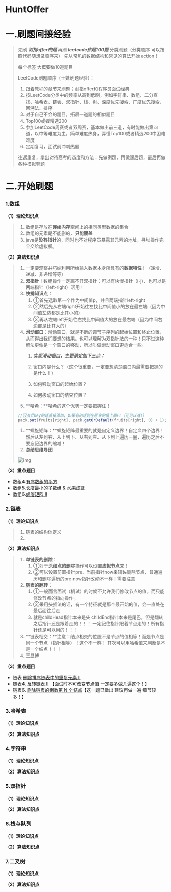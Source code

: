 # HuntOffer

# **一.刷题间接经验**

> 先刷  ***剑指offer的题***  再刷 ***leetcode热题100题***  分类刷题（分类顺序 可以按照代码随想录顺序来） 先从常见的数据结构和常见的算法开始 action！
>
> 每个标签 大概要做10道题目
>
> LeetCode刷题顺序（土妹刷题经验）：
>
> 1. 跟着教程的章节来刷题；剑指offer和程序员面试经典
> 2. 按LeetCode分类中的频率从高到低刷，例如字符串、数组、二分查找、哈希表、链表、双指针、栈、树、深度优先搜索、广度优先搜索、回溯法、排序
> 3. 对于自己不会的题目，拓展一道题的相似题目
> 4. Top100或者精选200
> 5. 参加LeetCode周赛或者双周赛，基本做出前三道，有时能做出第四道，以中等难度为主，简单难度热身，弄懂Top100或者精选200中困难难度
> 6. 定期复习，面试前冲刺热题
>
> 往返重复，拿出对待高考的态度和方法：先做例题，再做课后题，最后再做各种模拟套题

# **二.开始刷题**

### **1.数组**

**（1）理论知识点**

> 1. 数组是存放在**连续内存**空间上的相同类型数据的集合
> 2. 数组的元素是不能删的，**只能覆盖**
> 3. java是**没有指针**的，同时也不对程序员暴露其元素的地址，寻址操作完全交给虚拟机。

**（2）算法知识点**

> 1. 一定要观察并巧妙利用所给输入数据本身所具有的**数据特性**！（递增、递减、非递增等等）
> 2. **双指针**！数组操作一定离不开双指针：可以有快慢指针（i-j）、也可以是两端指针（left-right）活用！
> 3. **快排知识点**：
>    1. ①首先选取第一个作为中间值p，并且两端指针left-right 
>    2. ②然后先从右端right开始往左找比中间值小的放在最左端（因为中间值左边都是比其小的） 
>    3. ③再从左端left开始往右找比中间值大的放在最右端（因为中间右边都是比其大的）
> 4. **滑动窗口**：滑动窗口，就是不断的调节子序列的起始位置和终止位置，从而得出我们要想的结果。也可以理解为双指针法的一种！只不过这种解法更像是一个窗口的移动，所以叫做滑动窗口更适合一些。
>    1.  ***实现滑动窗口，主要确定如下三点：***
>
>    2. 窗口内是什么？（这个很重要，一定要想清楚窗口内最需要把握的是什么！）
>    3. 如何移动窗口的起始位置？
>    4. 如何移动窗口的结束位置？
> 5. **哈希：**哈希的这个优势一定要把握住！
>
> ```Java
> //没有此key的话直接添加，如果有的话则在原来的值上面+1（还可以减1）
> pack.put(fruits[right], pack.getOrDefault(fruits[right], 0) + 1);
> ```
>
> 1. **螺旋矩阵：**螺旋矩阵最重要的就是自定义边界！自定义四个边界！然后从左到右、从上到下、从右到左、从下到上遍历一圈，遍历之后不要忘记边界的缩减！
> 2. **总结思维导图**
>
> ![img](https://ovxmsaoguz.feishu.cn/space/api/box/stream/download/asynccode/?code=MWY0NjRmMGFjZmIzNTdkYzc2NmU5MGQ5ZTFjOWY4OThfMnI3S0gwQTdDQzZmTnJIcDJmbkhMREp5U2kzOXRSUkRfVG9rZW46UEZiQmJrSHg0b0FiRk54ekRhMGNNNHhVbnNlXzE2OTczNDc3MTM6MTY5NzM1MTMxM19WNA)

**（3）重点题目**

- 数组4.[有序数组的平方](https://leetcode.cn/problems/squares-of-a-sorted-array/)
- 数组5.[长度最小的子数组](https://leetcode.cn/problems/minimum-size-subarray-sum/) & [水果成篮](https://leetcode.cn/problems/fruit-into-baskets/)
- 数组6.[螺旋矩阵 II](https://leetcode.cn/problems/spiral-matrix-ii/)

### **2.链表**

**（1）理论知识点**

> 1. 链表的结构体定义
> 2. 

**（2）算法知识点**

> 1. **单链表的删除**：
>    1. ①对于**头结点的删除**操作可以设置**虚拟节点**来！
>    2.  ②可以设置前置指针pre、当前指针now来辅佐删除节点，普通遍历和删除遍历的pre now指针改动不一样！需要注意
> 2. **链表的翻转**：
>    1. ①一般而言面试（机试）的时候不允许我们修改节点的值，而只能修改节点的指向操作。
>    2. ②采用头插法的话，有一个特征就是那个最开始的值，会一直处在最后面往后走
>    3. 就是childHead指针本来是头 childEnd指针本来是尾巴，但是翻转之后指针还是跟着走的！！！ 一定记住指针跟着节点走的！所有指针还是可以用的！！！
> 3. **链表相交：**注意：结点相交的位置不是节点的值相等！而是节点是同一个节点（指针相等）！这个不一样！ 其次可以用哈希值来判断是不是一个结点！！！
> 4. 王显博

**（3）重点题目**

- 链表 [删除排序链表中的重复元素 II](https://leetcode.cn/problems/remove-duplicates-from-sorted-list-ii/)
- 链表4. [反转链表 II](https://leetcode.cn/problems/reverse-linked-list-ii/) 【面试时不可改变节点值 一定要多做几遍这个！】
- 链表6. [删除链表的倒数第 N 个结点](https://leetcode.cn/problems/remove-nth-node-from-end-of-list/)【这一题已做出 建议再做一遍 细节较多！】

### **3.哈希表**

**（1）理论知识点**

**（2）算法知识点**

### **4.字符串**

**（1）理论知识点**

**（2）算法知识点**

### **5.双指针**

**（1）理论知识点**

**（2）算法知识点**

### **6.栈与队列**

**（1）理论知识点**

**（2）算法知识点**

### **7.二叉树**

**（1）理论知识点**

**（2）算法知识点**